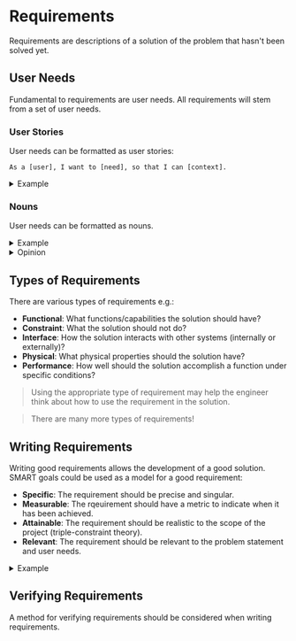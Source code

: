 # Requirements

Requirements are descriptions of a solution of the problem that hasn't been solved yet.

## User Needs

Fundamental to requirements are user needs. All requirements will stem from a set of user needs.

### User Stories

User needs can be formatted as user stories:

```
As a [user], I want to [need], so that I can [context].
```

<details><summary>Example</summary><p>

A set of user stories based on the user problem: *Urban environments are too hot*.

- As a building resident, I want to reduce the cost of my AC use, so that I can be financially comfortable.
- As a building resident, I want to not add any extra steps to my daily routine, so that I can spend less daily energy.
- As a building resident, I want to stay cool during the summer, so that I can be physically comfortable.

</p></details>

### Nouns

User needs can be formatted as nouns.

<details><summary>Example</summary><p>

A set of nouns based on the user problem: *Urban environments are too hot*.

- Cost.
- Comfort.
- Cooling.

</p></details>

<details><summary>Opinion</summary><p>

I would avoid this format as it loses a lot of context of the user's requirements.

</p></details>

## Types of Requirements

There are various types of requirements e.g.:
- **Functional**: What functions/capabilities the solution should have?
- **Constraint**: What the solution should not do?
- **Interface**: How the solution interacts with other systems (internally or externally)?
- **Physical**: What physical properties should the solution have?
- **Performance**: How well should the solution accomplish a function under specific conditions?

> Using the appropriate type of requirement may help the engineer think about how to use the requirement in the solution.

> There are many more types of requirements!

## Writing Requirements

Writing good requirements allows the development of a good solution. SMART goals could be used as a model for a good requirement:
- **Specific**: The requirement should be precise and singular.
- **Measurable**: The rqeuirement should have a metric to indicate when it has been achieved.
- **Attainable**: The requirement should be realistic to the scope of the project (triple-constraint theory).
- **Relevant**: The requirement should be relevant to the problem statement and user needs.

<details><summary>Example</summary><p>

Examples of good requirements would be:
- a

Examples of bad requirements would be:
- d

</p></details>

## Verifying Requirements

A method for verifying requirements should be considered when writing requirements.
